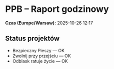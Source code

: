 # PPB – Raport godzinowy
**Czas (Europe/Warsaw):** 2025-10-26 12:17

## Status projektów
- Bezpieczny Pieszy — OK
- Zwolnij przy przejściu — OK
- Odblask ratuje życie — OK


